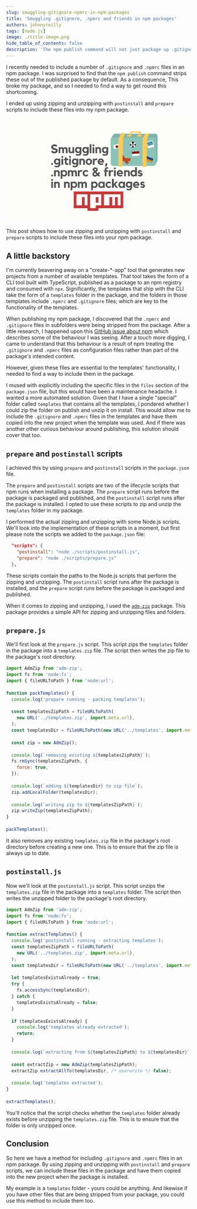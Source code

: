 ```yaml
---
slug: smuggling-gitignore-npmrc-in-npm-packages
title: 'Smuggling .gitignore, .npmrc and friends in npm packages'
authors: johnnyreilly
tags: [node.js]
image: ./title-image.png
hide_table_of_contents: false
description: 'The npm publish command will not just package up .gitignore and .npmrc files. This post shows how to use zipping and unzipping with postinstall and prepare scripts to include these files into your npm package.'
---
```


I recently needed to include a number of `.gitignore` and `.npmrc` files in an npm package. I was surprised to find that the `npm publish` command strips these out of the published package by default. As a consequence, This broke my package, and so I needed to find a way to get round this shortcoming.

I ended up using zipping and unzipping with `postinstall` and `prepare` scripts to include these files into my npm package.

![title image reading "Smuggling dotfiles in npm packages" with the Node.js and npm logos](title-image.png)

This post shows how to use zipping and unzipping with `postinstall` and `prepare` scripts to include these files into your npm package.

<!--truncate-->

## A little backstory

I'm currently beavering away on a "create-\*-app" tool that generates new projects from a number of available templates. That tool takes the form of a CLI tool built with TypeScript, published as a package to an npm registry and consumed with `npx`. Significantly, the templates that ship with the CLI take the form of a `templates` folder in the package, and the folders in those templates include `.npmrc` and `.gitignore` files; which are key to the functionality of the templates.

When publishing my npm package, I discovered that the `.npmrc` and `.gitignore` files in subfolders were being stripped from the package. After a little research, I happened upon this [GitHub issue about npm](https://github.com/npm/npm/issues/3763) which describes some of the behaviour I was seeing. After a touch more digging, I came to understand that this behaviour is a result of npm treating the `.gitignore` and `.npmrc` files as configuration files rather than part of the package's intended content.

However, given these files are essential to the templates' functionality, I needed to find a way to include them in the package.

I mused with explicitly including the specific files in the `files` section of the `package.json` file, but this would have been a maintenance headache. I wanted a more automated solution. Given that I have a single "special" folder called `templates` that contains all the templates, I pondered whether I could zip the folder on publish and unzip it on install. This would allow me to include the `.gitignore` and `.npmrc` files in the templates and have them copied into the new project when the template was used. And if there was another other curious behaviour around publishing, this solution should cover that too.

## `prepare` and `postinstall` scripts

I achieved this by using `prepare` and `postinstall` scripts in the `package.json` file.

The `prepare` and `postinstall` scripts are two of the lifecycle scripts that npm runs when installing a package. The `prepare` script runs before the package is packaged and published, and the `postinstall` script runs after the package is installed. I opted to use these scripts to zip and unzip the `templates` folder in my package.

I performed the actual zipping and unzipping with some Node.js scripts. We'll look into the implementation of these scripts in a moment, but first please note the scripts we added to the `package.json` file:

```json
  "scripts": {
    "postinstall": "node ./scripts/postinstall.js",
    "prepare": "node ./scripts/prepare.js"
  },
```

These scripts contain the paths to the Node.js scripts that perform the zipping and unzipping. The `postinstall` script runs after the package is installed, and the `prepare` script runs before the package is packaged and published.

When it comes to zipping and unzipping, I used the [`adm-zip`](https://github.com/cthackers/adm-zip) package. This package provides a simple API for zipping and unzipping files and folders.

## `prepare.js`

We'll first look at the `prepare.js` script. This script zips the `templates` folder in the package into a `templates.zip` file. The script then writes the zip file to the package's root directory.

```js
import AdmZip from 'adm-zip';
import fs from 'node:fs';
import { fileURLToPath } from 'node:url';

function packTemplates() {
  console.log('prepare running - packing templates');

  const templatesZipPath = fileURLToPath(
    new URL('../templates.zip', import.meta.url),
  );
  const templatesDir = fileURLToPath(new URL('../templates', import.meta.url));

  const zip = new AdmZip();

  console.log(`removing existing ${templatesZipPath}`);
  fs.rmSync(templatesZipPath, {
    force: true,
  });

  console.log(`adding ${templatesDir} to zip file`);
  zip.addLocalFolder(templatesDir);

  console.log(`writing zip to ${templatesZipPath}`);
  zip.writeZip(templatesZipPath);
}

packTemplates();
```

It also removes any existing `templates.zip` file in the package's root directory before creating a new one. This is to ensure that the zip file is always up to date.

## `postinstall.js`

Now we'll look at the `postinstall.js` script. This script unzips the `templates.zip` file in the package into a `templates` folder. The script then writes the unzipped folder to the package's root directory.

```js
import AdmZip from 'adm-zip';
import fs from 'node:fs';
import { fileURLToPath } from 'node:url';

function extractTemplates() {
  console.log('postinstall running - extracting templates');
  const templatesZipPath = fileURLToPath(
    new URL('../templates.zip', import.meta.url),
  );
  const templatesDir = fileURLToPath(new URL('../templates', import.meta.url));

  let templatesExistsAlready = true;
  try {
    fs.accessSync(templatesDir);
  } catch {
    templatesExistsAlready = false;
  }

  if (templatesExistsAlready) {
    console.log('templates already extracted');
    return;
  }

  console.log(`extracting from ${templatesZipPath} to ${templatesDir}`);

  const extractZip = new AdmZip(templatesZipPath);
  extractZip.extractAllTo(templatesDir, /* overwrite */ false);

  console.log('templates extracted');
}

extractTemplates();
```

You'll notice that the script checks whether the `templates` folder already exists before unzipping the `templates.zip` file. This is to ensure that the folder is only unzipped once.

## Conclusion

So here we have a method for including `.gitignore` and `.npmrc` files in an npm package. By using zipping and unzipping with `postinstall` and `prepare` scripts, we can include these files in the package and have them copied into the new project when the package is installed.

My example is a `templates` folder - yours could be anything. And likewise if you have other files that are being stripped from your package, you could use this method to include them too.
